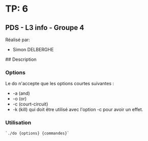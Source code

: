 # TP: 6
## PDS - L3 info - Groupe 4 

Réalisé par:
* Simon DELBERGHE


## Description

### Options

Le do n'accepte que les options courtes suivantes :
* -a (and)
* -o (or)
* -c (court-circuit)
* -k (kill) qui doit être utilisé avec l'option -c pour avoir un effet.


### Utilisation
	`./do {options} {commandes}`